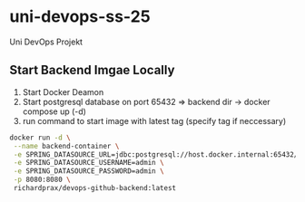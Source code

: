 # uni-devops-ss-25

Uni DevOps Projekt

## Start Backend Imgae Locally

1. Start Docker Deamon
2. Start postgresql database on port 65432 => backend dir -> docker compose up (-d)
3. run command to start image with latest tag (specify tag if neccessary)

```bash
docker run -d \
 --name backend-container \
 -e SPRING_DATASOURCE_URL=jdbc:postgresql://host.docker.internal:65432/koerperschmiede \
 -e SPRING_DATASOURCE_USERNAME=admin \
 -e SPRING_DATASOURCE_PASSWORD=admin \
 -p 8080:8080 \
 richardprax/devops-github-backend:latest
```
